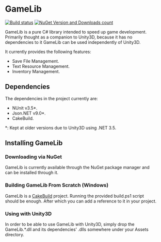 # GameLib

[![Build status](https://ci.appveyor.com/api/projects/status/middixk3cpev8eyk/branch/master?svg=true)](https://ci.appveyor.com/project/moisesejimenezg/gamelib/branch/master) [![NuGet Version and Downloads count](https://buildstats.info/nuget/GameLib)](https://www.nuget.org/packages/GameLib)

GameLib is a pure C# library intended to speed up game development. Primarily thought as a companion to Unity3D, because it has no dependencies to it GameLib can be used independently of Unity3D.

It currently provides the following features:

- Save File Management.
- Text Resource Management.
- Inventory Management.

## Dependencies

The dependencies in the project currently are:

- NUnit v3.5*.
- Json.NET v9.0*.
- CakeBuild.

\*: Kept at older versions due to Unity3D using .NET 3.5.

## Installing GameLib

### Downloading via NuGet

GameLib is currently available through the NuGet package manager and can be installed through it.

### Building GameLib From Scratch (Windows)

GameLib is a [CakeBuild](https://cakebuild.net/) project. Running the provided build.ps1 script should be enough. After which you can add a reference to it in your project.

### Using with Unity3D

In order to be able to use GameLib with Unity3D, simply drop the GameLib.\*.dll and its dependencies' .dlls  somewhere under your Assets directory.
